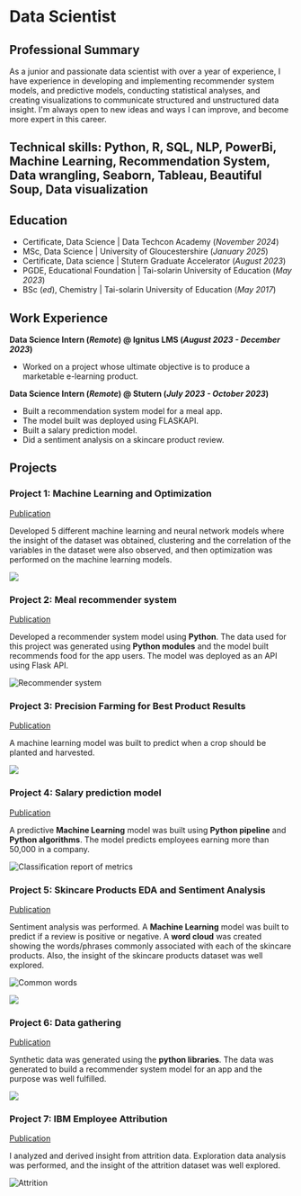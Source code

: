 # Data Scientist

## Professional Summary
As a junior and passionate data scientist with over a year of experience, I have experience in developing and implementing recommender system models, and predictive models, conducting statistical analyses, and creating visualizations to communicate structured and unstructured data insight. I'm always open to new ideas and ways I can improve, and become more expert in this career.

## Technical skills: Python, R, SQL, NLP, PowerBi, Machine Learning, Recommendation System, Data wrangling, Seaborn, Tableau, Beautiful Soup, Data visualization

## Education
- Certificate, Data Science | Data Techcon Academy (_November 2024_)
- MSc, Data Science | University of Gloucestershire (_January 2025_)
- Certificate, Data science | Stutern Graduate Accelerator (_August 2023_)
- PGDE, Educational Foundation | Tai-solarin University of Education (_May 2023_)
- BSc (_ed_), Chemistry | Tai-solarin University of Education (_May 2017_)

## Work Experience
**Data Science Intern (_Remote_) @ Ignitus LMS (_August 2023 - December 2023_)**
- Worked on a project whose ultimate objective is to produce a marketable e-learning product.

**Data Science Intern (_Remote_) @ Stutern (_July 2023 - October 2023_)**
- Built a recommendation system model for a meal app.
- The model built was deployed using FLASKAPI.
- Built a salary prediction model.
- Did a sentiment analysis on a skincare product review.

## Projects
### Project 1: Machine Learning and Optimization
[Publication](https://github.com/Damilare125/Machine_learning_project/blob/main/Machine%20learning%20and%20optimization.ipynb)

Developed 5 different machine learning and neural network models where the insight of the dataset was obtained, clustering and the correlation of the variables in the dataset were also observed, and then optimization was performed on the machine learning models. 

![](/images/machine.png)

### Project 2: Meal recommender system
[Publication](https://github.com/Mealygroup/data-science)

Developed a recommender system model using **Python**. The data used for this project was generated using **Python modules** and the model built recommends food for the app users. The model was deployed as an API using Flask API.

![Recommender system](/images/download3.png)

### Project 3: Precision Farming for Best Product Results
[Publication](https://github.com/Damilare125/Kluster)

A machine learning model was built to predict when a crop should be planted and harvested.

![](/images/download8.png)

### Project 4: Salary prediction model
[Publication](https://github.com/Damilare125/Machine_learning_project/blob/main/Machine_learning_project_1.ipynb)

A predictive **Machine Learning** model was built using **Python pipeline** and **Python algorithms**. The model predicts employees earning more than 50,000 in a company.

![Classification report of metrics](/images/download5.png)

### Project 5: Skincare Products EDA and Sentiment Analysis
[Publication](https://github.com/Damilare125/Machine_learning_project/blob/main/Exploratory_Data_Analysis_and_Sentiment_Analysis_For_Text_Data.ipynb)

Sentiment analysis was performed. A **Machine Learning** model was built to predict if a review is positive or negative. A **word cloud** was created showing the words/phrases commonly associated with each of the skincare products. Also, the insight of the skincare products dataset was well explored.

![Common words](/images/download1.png)

![](/images/download6.png)

### Project 6: Data gathering
[Publication](https://github.com/Mealygroup/data-science/blob/main/Data%20Gathering.....ipynb)

Synthetic data was generated using the **python libraries**. The data was generated to build a recommender system model for an app and the purpose was well fulfilled.

![](/images/download4.png)

### Project 7: IBM Employee Attribution
[Publication](https://github.com/Damilare125/EDA-PROJECT/blob/main/IBM_Employee_Attribution.ipynb)

I analyzed and derived insight from attrition data. Exploration data analysis was performed, and the insight of the attrition dataset was well explored.

![Attrition](/images/download2.png)

